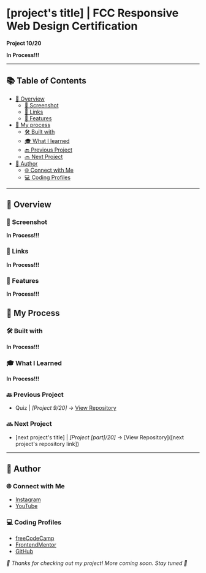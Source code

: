 # [project's title] | FCC Responsive Web Design Certification

**Project 10/20**

**In Process!!!**

---

## 📚 Table of Contents

- [🔎 Overview](#-overview)
  - [📸 Screenshot](#-screenshot)
  - [🔗 Links](#-links)
  - [📌 Features](#-features)
- [🧠 My process](#-my-process)
  - [🛠️ Built with](#️-built-with)
  - [🎓 What I learned](#-what-i-learned)
  - [🔙 Previous Project](#-previous-project)
  - [🔜 Next Project](#-next-project)
- [👤 Author](#-author)
  - [🌐 Connect with Me](#-connect-with-me)
  - [💻 Coding Profiles](#-coding-profiles)

---

## 🔎 Overview

### 📸 Screenshot

**In Process!!!**

### 🔗 Links

**In Process!!!**

### 📌 Features

**In Process!!!**

## 🧠 My Process

### 🛠️ Built with

**In Process!!!**

### 🎓 What I Learned

**In Process!!!**

### 🔙 Previous Project

 - Quiz | *[Project 9/20]* → [View Repository](https://github.com/DalaScript/quiz)

### 🔜 Next Project

 - [next project's title] | *[Project [part]/20]* → [View Repository]([next project's repository link])

---

## 👤 Author

### 🌐 Connect with Me

 - [Instagram](https://www.instagram.com/DalaScript)
 - [YouTube](https://www.youtube.com/@DalaScript)

### 💻 Coding Profiles

 - [freeCodeCamp](https://www.freecodecamp.org/DalaScript)
 - [FrontendMentor](https://www.frontendmentor.io/profile/DalaScript)
 - [GitHub](https://github.com/DalaScript)

*🙌 Thanks for checking out my project! More coming soon. Stay tuned 🚀*